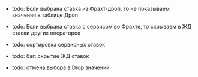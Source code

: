 + todo: Если выбрана ставка из Фрахт-дроп, то не показываем значения в таблице Дроп
+ todo: Если выбрана ставка с сервисом во Фрахте, то скрываем в ЖД ставки других операторов

+ todo: сортировка сервисных ставок
+ todo: баг: скрытие ЖД ставок

- todo: отмена выбора в Drop значений